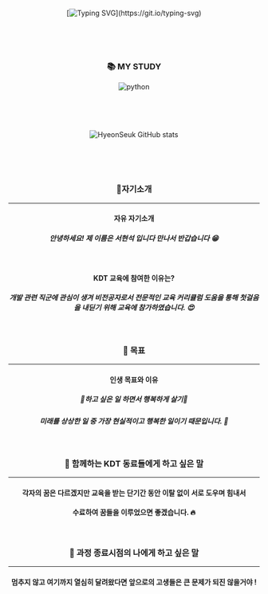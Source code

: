 <div align="center">
<br><br><br>



[![Typing SVG](https://readme-typing-svg.demolab.com?font=Oleo+Script&size=35&pause=1000&color=9D9ED2&center=%EC%A7%84%EC%8B%A4&vCenter=%EC%A7%84%EC%8B%A4&repeat=%EC%A7%84%EC%8B%A4&width=404&height=53&lines=Hi+there%2C+I'm+Hyeonseok.)](https://git.io/typing-svg)

<br><br><br>




<div align=center><h3>📚 MY STUDY</h3></div>

<div align=center>
  
![python](https://img.shields.io/badge/Python-3776AB?style=flat-square&logo=Python&logoColor=black)

<div align="center">
<br><br><br>

![HyeonSeuk GitHub stats](https://github-readme-stats.vercel.app/api?username=HyeonSeuk&show_icons=true&theme=buefy)

<br><br><br>

### 👋자기소개
---

#### 자유 자기소개
##### 안녕하세요! 제 이름은 서현석 입니다 만나서 반갑습니다 😁

<br>

#### KDT 교육에 참여한 이유는?
##### 개발 관련 직군에 관심이 생겨 비전공자로서 전문적인 교육 커리큘럼 도움을 통해 첫걸음을 내딛기 위해 교육에 참가하였습니다. 😍

<br>

### 🎯 목표
---

#### 인생 목표와 이유
##### 💜하고 싶은 일 하면서 행복하게 살기💜
##### 미래를 상상한 일 중 가장 현실적이고 행복한 일이기 때문입니다. 😤

<br>

### 🤗 함께하는 KDT 동료들에게 하고 싶은 말
---

#### 각자의 꿈은 다르겠지만 교육을 받는 단기간 동안 이탈 없이 서로 도우며 힘내서 
#### 수료하여 꿈들을 이루었으면 좋겠습니다. 🔥

<br>

### 💬 과정 종료시점의 나에게 하고 싶은 말
---

#### 멈추지 않고 여기까지 열심히 달려왔다면 앞으로의 고생들은 큰 문제가 되진 않을거야 !